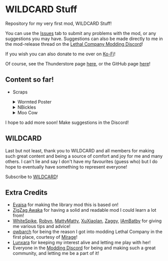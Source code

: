 # WILDCARD Stuff

Repository for my very first mod, WILDCARD Stuff!

You can use the [Issues](https://github.com/TheDebbyCase/LCWildCardMod/issues) tab to submit any problems with the mod, or any suggestions you may have.
Suggestions can also be made directly to me in the mod-release thread on the [Lethal Company Modding Discord](https://discord.com/channels/1168655651455639582/1328209352628375652)!

If you wish you can also donate to me over on [Ko-Fi](https://ko-fi.com/thedebbycase)!

Of course, see the Thunderstore page [here](https://thunderstore.io/c/lethal-company/p/deB/WILDCARDStuff),
or the GitHub page [here](https://github.com/TheDebbyCase/LCWildCardMod)!

## Content so far!

- Scraps
	<details>
	<summary>Wormted Poster</summary>
	
	Original design by [Giwi](https://www.twitch.tv/giwi)
	![Preview](https://raw.githubusercontent.com/TheDebbyCase/LCWildCardMod/main/Images/WormtedPosterPreview.png)
	
	</details>
	
	<details>
	<summary>NBickles</summary>
	
	Original 3D model by [Zeekerss](https://bsky.app/profile/zeekerss.bsky.social)
	![Preview](https://raw.githubusercontent.com/TheDebbyCase/LCWildCardMod/main/Images/NBicklesPreview.png)
	
	</details>
	
	<details>
	<summary>Moo Cow</summary>
	
	Original design by [Kael](https://www.twitch.tv/kael)
	![Preview](https://raw.githubusercontent.com/TheDebbyCase/LCWildCardMod/main/Images/MooCowPreview.png)
	
	</details>
	
I hope to add more soon! Make suggestions in the Discord!

## WILDCARD

Last but not least, thank you to WILDCARD and all members for making such great content and being a source of comfort and joy for me and many others. I can't lie and say I don't have my favourites (guess who) but I do hope to eventually have something to represent everyone!

Subscribe to [WILDCARD](https://www.youtube.com/@WILDCARDorg)!

## Extra Credits

- [Evaisa](https://thunderstore.io/c/lethal-company/p/Evaisa) for making the library mod this is based on!
- [ZigZag Awaka](https://thunderstore.io/c/lethal-company/p/Zigzag) for having a solid and readable mod I could learn a lot from!
- [WhiteSpike](https://thunderstore.io/c/lethal-company/p/WhiteSpike), [Robyn](https://thunderstore.io/c/lethal-company/p/Mom_Llama), [MattyMatty](https://thunderstore.io/c/lethal-company/p/mattymatty/), [XuXiaolan](https://thunderstore.io/c/lethal-company/p/XuXiaolan), [Zaggy](https://thunderstore.io/c/lethal-company/p/Zaggy1024), [IAmBatby](https://thunderstore.io/c/lethal-company/p/IAmBatby/) for giving me various tips and advice!
- [qwbarch](https://thunderstore.io/c/lethal-company/p/qwbarch) for being the reason I got into modding Lethal Company in the first place, courtesy of [Mirage](https://thunderstore.io/c/lethal-company/p/qwbarch/Mirage)!
- [Lunxara](https://www.twitch.tv/lunxara) for keeping my interest alive and letting me play with her!
- Everyone in the [Modding Discord](https://discord.com/channels/1168655651455639582/) for being and making such a great community, and letting me be a part of it!